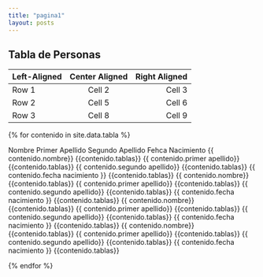 ```yaml
---
title: "pagina1"
layout: posts
---
```


## Tabla de Personas

| Left-Aligned  | Center Aligned  | Right Aligned |
|:------------- |:---------------:| -------------:|
| Row 1         | Cell 2          | Cell 3        |
| Row 2         | Cell 5          | Cell 6        |
| Row 3         | Cell 8          | Cell 9        |

{% for contenido in site.data.tabla  %}

<tables>
        <tr>
            <td>Nombre</td> 
            <td>Primer Apellido</td>
            <td>Segundo Apellido</td>
            <td>Fehca Nacimiento</td>
        </tr>
        <tr>
            <td>{{ contenido.nombre}} {{contenido.tablas}}</td>
            <td>{{ contenido.primer apellido}} {{contenido.tablas}}</td>
            <td>{{ contenido.segundo apellido}} {{contenido.tablas}}</td>
            <td>{{ contenido.fecha nacimiento }} {{contenido.tablas}}</td>
        </tr>
        <tr>
            <td>{{ contenido.nombre}} {{contenido.tablas}}</td> 
            <td>{{ contenido.primer apellido}} {{contenido.tablas}}</td>
            <td>{{ contenido.segundo apellido}} {{contenido.tablas}}</td>
            <td>{{ contenido.fecha nacimiento }} {{contenido.tablas}}</td>
        </tr>
        <tr>
            <td>{{ contenido.nombre}} {{contenido.tablas}}</td>
            <td>{{ contenido.primer apellido}} {{contenido.tablas}}</td>
            <td>{{ contenido.segundo apellido}} {{contenido.tablas}}</td>
            <td>{{ contenido.fecha nacimiento }} {{contenido.tablas}}</td>
        </tr>
        <tr>
            <td>{{ contenido.nombre}} {{contenido.tablas}}</td> 
            <td>{{ contenido.primer apellido}} {{contenido.tablas}}</td>
            <td>{{ contenido.segundo apellido}} {{contenido.tablas}}</td>
            <td>{{ contenido.fecha nacimiento }} {{contenido.tablas}}</td>
        </tr>
</table>

{% endfor %}